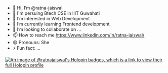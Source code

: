 - 👋 Hi, I’m @ratna-jaiswal
- 📘 I'm persuing Btech CSE in IIIT Guwahati
- 👀 I’m interested in Web Development
- 🌱 I’m currently learning Frontend development
- 💞️ I’m looking to collaborate on ...
- 📫 How to reach me https://www.linkedin.com/in/ratna-jaiswal/
- 😄 Pronouns: She
- ⚡ Fun fact: ...

<!---
ratna-jaiswal/ratna-jaiswal is a ✨ special ✨ repository because its `README.md` (this file) appears on your GitHub profile.
You can click the Preview link to take a look at your changes.
--->

[![An image of @ratnajaiswal's Holopin badges, which is a link to view their full Holopin profile](https://holopin.me/ratnajaiswal)](https://holopin.io/@ratnajaiswal)
